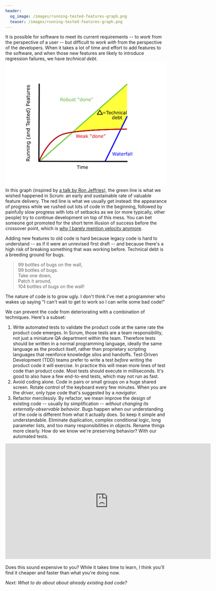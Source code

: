 ```yaml
---
header:
  og_image: /images/running-tested-features-graph.png
  teaser: /images/running-tested-features-graph.png
---
```

It is possible for software to meet its current requirements -- to *work* from the perspective of a user -- but difficult to *work with* from the perspective of the developers.  When it takes a lot of time and effort to add features to the software, and when those new features are likely to introduce regression failures, we have *technical debt*.
![Running Tested Features Graph](/assets/images/running-tested-features-graph.png)
In this graph (inspired by [a talk by Ron Jeffries](https://www.infoq.com/interviews/jeffries-running-tested-features)), the green line is what we wished happened in Scrum: an early and sustainable rate of valuable feature delivery. The red line is what we usually get instead: the appearance of progress while we rushed out lots of code in the beginning, followed by painfully slow progress with lots of setbacks as we (or more typically, other people) try to continue development on top of this mess. You can bet someone got promoted for the short term illusion of success before the crossover point, which is [why I barely mention velocity anymore](/why-i-barely-mention-velocity-anymore).

Adding new features to old code is hard because legacy code is hard to understand -- as if it were an unrevised first draft -- and because there's a high risk of breaking something that was working before. Technical debt is a breeding ground for bugs.

> 99 bottles of bugs on the wall,  
> 99 bottles of bugs.  
> Take one down,  
> Patch it around,  
> 104 bottles of bugs on the wall!

The nature of code is to grow ugly. I don't think I've met a programmer who wakes up saying "I can't wait to get to work so I can write some bad code!" 

We can prevent the code from deteriorating with a combination of techniques. Here's a subset:

1. Write automated tests to validate the product code at the same rate the product code emerges.  In Scrum, those tests are a team responsibility, not just a miniature QA department within the team.  Therefore tests should be written in a normal programming language, ideally the same language as the product itself, rather than proprietary scripting languages that reenforce knowledge silos and handoffs. Test-Driven Development (TDD) teams prefer to write a test *before* writing the product code it will exercise. In practice this will mean more lines of test code than product code. Most tests should execute in milliseconds. It's good to also have a few end-to-end tests, which may not run as fast.
1. Avoid coding alone. Code in pairs or small groups on a huge shared screen. Rotate control of the keyboard every few minutes. When you are the *driver*, only type code that's suggested by a *navigator*.
1. Refactor mercilessly. By refactor, we mean improve the design of existing code -- usually by simplification -- *without changing its externally-observable behavior*. Bugs happen when our understanding of the code is different from what it actually does.  So keep it simple and understandable. Eliminate duplication, complex conditional logic, long parameter lists, and too many responsibilities in objects. Rename things more clearly. How do we know we're preserving behavior? With our automated tests.

<iframe width="640" height="360" src="https://www.youtube-nocookie.com/embed/p_pvslS4gEI?controls=0&amp;showinfo=0" frameborder="0" allowfullscreen></iframe>

Does this sound expensive to you? While it takes time to learn, I think you'll find it cheaper and faster than what you're doing now.

*Next: What to do about about already existing bad code?*
